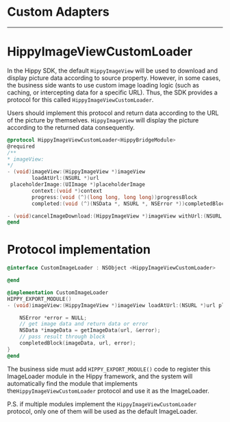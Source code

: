 # Custom Adapters

---

# HippyImageViewCustomLoader

In the Hippy SDK, the default `HippyImageView` will be used to download and display picture data according to source property. However, in some cases, the business side wants to use custom image loading logic (such as caching, or intercepting data for a specific URL). Thus, the SDK provides a protocol for this called `HippyImageViewCustomLoader`.

Users should implement this protocol and return data according to the URL of the picture by themselves. `HippyImageView` will display the picture according to the returned data consequently.

```objectivec
@protocol HippyImageViewCustomLoader<HippyBridgeModule>
@required
/**
* imageView:
*/
- (void)imageView:(HippyImageView *)imageView
        loadAtUrl:(NSURL *)url
 placeholderImage:(UIImage *)placeholderImage
        context:(void *)context
        progress:(void (^)(long long, long long))progressBlock
        completed:(void (^)(NSData *, NSURL *, NSError *))completedBlock;

- (void)cancelImageDownload:(HippyImageView *)imageView withUrl:(NSURL *)url;
@end
```

# Protocol implementation

```objectivec
@interface CustomImageLoader : NSObject <HippyImageViewCustomLoader>

@end

@implementation CustomImageLoader
HIPPY_EXPORT_MODULE()
- (void)imageView:(HippyImageView *)imageView loadAtUrl:(NSURL *)url placeholderImage:(UIImage *)placeholderImage context:(void *)context progress:(void (^)(long long, long long))progressBlock completed:(void (^)(NSData *, NSURL *, NSError *))completedBlock {

    NSError *error = NULL;
    // get image data and return data or error
    NSData *imageData = getImageData(url, &error);
    // pass result through block
    completedBlock(imageData, url, error);
}
@end
```

The business side must add `HIPPY_EXPORT_MODULE()` code to register this ImageLoader module in the Hippy framework, and the system will automatically find the module that implements the`HippyImageViewCustomLoader` protocol and use it as the ImageLoader.

P.S. if multiple modules implement the `HippyImageViewCustomLoader` protocol, only one of them will be used as the default ImageLoader.
